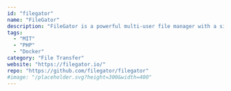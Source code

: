 ```yaml
---
id: "filegator"
name: "FileGator"
description: "FileGator is a powerful multi-user file manager with a single page front-end."
tags:
  - "MIT"
  - "PHP"
  - "Docker"
category: "File Transfer"
website: "https://filegator.io/"
repo: "https://github.com/filegator/filegator"
#image: "/placeholder.svg?height=300&width=400"
---
```


